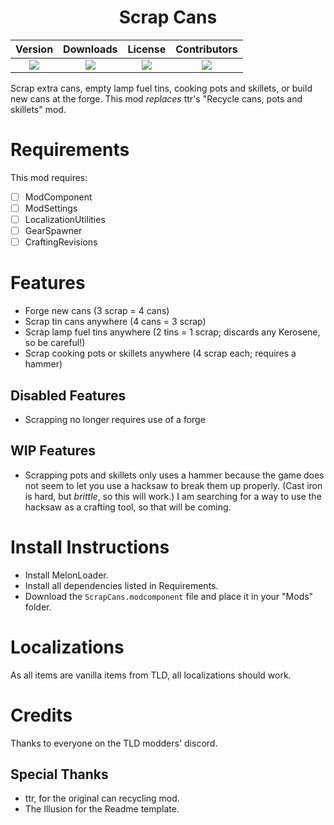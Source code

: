 <h1 style="text-align: center;"> Scrap Cans </h1> <!-- This should be the name of your mod -->

<!-- This section contains the current version, the current downloads and the current license. Go to https://shields.io in order to update these links -->
<!-- NOTES:
    Keep the new line between the div definitions otherwise this wont work
    ![] is all you need before the round brackets. The text in the round brackets wont be displayed. If you want to change the displayed text on the left side of the button use &label=DISPLAYEDTEXT. Note that you will need to use URL escape characters
    ?style=for-the-badge this is the style for the button. This particular style seems to be the best currently available as of 2024/09/23
    Dont use blank spaces when you dont need them. The headers should handle this
 -->
<div style="margin-left: auto;
            margin-right: auto;
            width: 100%">


| Version | Downloads | License | Contributors |
| :-----: | :-------: | :-----: | :-----------: |
| ![](https://img.shields.io/github/v/release/Arkhorse/TLD-Mod-Template?sort=semver&display_name=release&style=for-the-badge&link=https%3A%2F%2Fgithub.com%2FArkhorse%2FTLD-Mod-Template%2Freleases%2Flatest) | ![](https://img.shields.io/github/downloads/Arkhorse/TLD-Mod-Template/total?style=for-the-badge) | ![](https://img.shields.io/github/license/Arkhorse/TLD-Mod-Template?style=for-the-badge) | ![](https://img.shields.io/github/contributors/Arkhorse/TLD-Mod-Template?style=for-the-badge) |

</div>

Scrap extra cans, empty lamp fuel tins, cooking pots and skillets, or build new cans at the forge.
This mod *replaces* ttr's "Recycle cans, pots and skillets" mod.

# Requirements
<!-- Yes, requirements before features.  -->
This mod requires:
- [ ] ModComponent
- [ ] ModSettings
- [ ] LocalizationUtilities
- [ ] GearSpawner
- [ ] CraftingRevisions
# Features
<!--
This should be a bullet point list of everything the mod does
-->
* Forge new cans (3 scrap = 4 cans)
* Scrap tin cans anywhere (4 cans = 3 scrap)
* Scrap lamp fuel tins anywhere (2 tins = 1 scrap; discards any Kerosene, so be careful!)
* Scrap cooking pots or skillets anywhere (4 scrap each; requires a hammer)
## Disabled Features
<!--
OPTIONAL
This should be a bullet point list of everything the mod used to do
-->
* Scrapping no longer requires use of a forge
## WIP Features
<!--
OPTIONAL
This should be a bullet point list of everything that you currently plan on creating
-->
* Scrapping pots and skillets only uses a hammer because the game does not seem to let you use a hacksaw to break them up properly. (Cast iron is hard, but *brittle*, so this will work.)  I am searching for a way to use the hacksaw as a crafting tool, so that will be coming.
# Install Instructions
<!--
This should be a bullet point list of everything the user must do in order to use the mod, including installing ML
-->
* Install MelonLoader.
* Install all dependencies listed in Requirements.
* Download the `ScrapCans.modcomponent` file and place it in your "Mods" folder.
# Localizations
<!--
This section should contain instructions on how to contribuite to the project for localization purposes
-->
As all items are vanilla items from TLD, all localizations should work.
# Credits
<!--
This should contain a list of everyone who has ever helped out with the mod, broken down into categories
-->
Thanks to everyone on the TLD modders' discord.
## Special Thanks
* ttr, for the original can recycling mod.
* The Illusion for the Readme template.
